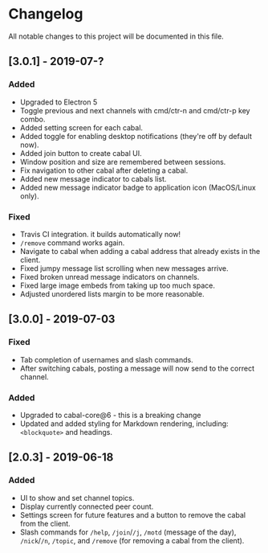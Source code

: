 # Changelog

All notable changes to this project will be documented in this file.

## [3.0.1] - 2019-07-?
### Added
- Upgraded to Electron 5
- Toggle previous and next channels with cmd/ctr-n and cmd/ctr-p key combo.
- Added setting screen for each cabal.
- Added toggle for enabling desktop notifications (they're off by default now).
- Added join button to create cabal UI.
- Window position and size are remembered between sessions.
- Fix navigation to other cabal after deleting a cabal.
- Added new message indicator to cabals list.
- Added new message indicator badge to application icon (MacOS/Linux only).
### Fixed
- Travis CI integration. it builds automatically now!
- `/remove` command works again.
- Navigate to cabal when adding a cabal address that already exists in the client.
- Fixed jumpy message list scrolling when new messages arrive.
- Fixed broken unread message indicators on channels.
- Fixed large image embeds from taking up too much space.
- Adjusted unordered lists margin to be more reasonable.

## [3.0.0] - 2019-07-03
### Fixed
- Tab completion of usernames and slash commands.
- After switching cabals, posting a message will now send to the correct channel.

### Added
- Upgraded to cabal-core@6 - this is a breaking change
- Updated and added styling for Markdown rendering, including: `<blockquote>` and headings.

## [2.0.3] - 2019-06-18
### Added
- UI to show and set channel topics.
- Display currently connected peer count.
- Settings screen for future features and a button to remove the cabal from the client.
- Slash commands for `/help`, `/join`/`/j`, `/motd` (message of the day), `/nick`/`/n`, `/topic`, and `/remove` (for removing a cabal from the client).